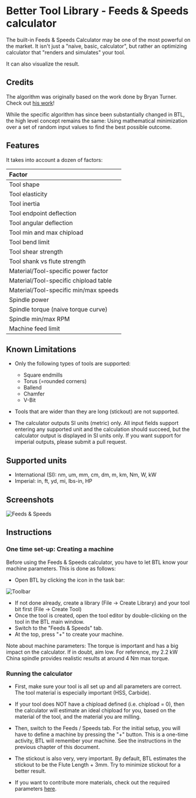 # Better Tool Library - Feeds & Speeds calculator

The built-in Feeds & Speeds Calculator may be one of the most powerful on the
market. It isn't just a "naive, basic, calculator", but rather an optimizing
calculator that "renders and simulates" your tool.

It can also visualize the result.

## Credits

The algorithm was originally based on the work done by Bryan Turner.
Check out [his work](https://github.com/brturn/feeds-and-speeds)!

While the specific algorithm has since been substantially changed in BTL, the
high level concept remains the same: Using mathematical minimization over a
set of random input values to find the best possible outcome.

## Features

It takes into account a dozen of factors:

| Factor                                     |
| :--                                        |
| Tool shape                                 |
| Tool elasticity                            |
| Tool inertia                               |
| Tool endpoint deflection                   |
| Tool angular deflection                    |
| Tool min and max chipload                  |
| Tool bend limit                            |
| Tool shear strength                        |
| Tool shank vs flute strength               |
| Material/Tool-specific power factor        |
| Material/Tool-specific chipload table      |
| Material/Tool-specific min/max speeds      |
| Spindle power                              |
| Spindle torque (naive torque curve)        |
| Spindle min/max RPM                        |
| Machine feed limit                         |


## Known Limitations

- Only the following types of tools are supported:
  - Square endmills
  - Torus (=rounded corners)
  - Ballend
  - Chamfer
  - V-Bit

- Tools that are wider than they are long (stickout) are not supported.

- The calculator outputs SI units (metric) only. All input fields support entering
  any supported unit and the calculation should succeed, but the calculator output
  is displayed in SI units only.
  If you want support for imperial outputs, please submit a pull request.


## Supported units

- International (SI): nm, um, mm, cm, dm, m, km, Nm, W, kW
- Imperial: in, ft, yd, mi, lbs-in, HP


## Screenshots

![Feeds & Speeds](../media/feeds-and-speeds.png)


## Instructions

### One time set-up: Creating a machine

Before using the Feeds & Speeds calculator, you have to let BTL know your machine parameters.
This is done as follows:

- Open BTL by clicking the icon in the task bar:

![Toolbar](../media/toolbar.png)
 
- If not done already, create a library (File -> Create Library) and your tool bit first (File -> Create Tool)
- Once the tool is created, open the tool editor by double-clicking on the tool in the BTL main window.
- Switch to the "Feeds & Speeds" tab.
- At the top, press "+" to create your machine.

Note about machine parameters: The torque is important and has a big impact on
the calculator. If in doubt, aim low. For reference, my 2.2 kW China spindle
provides realistic results at around 4 Nm max torque.


### Running the calculator

- First, make sure your tool is all set up and all parameters are correct. The tool
  material is especially important (HSS, Carbide).

- If your tool does NOT have a chipload defined (i.e. chipload = 0), then the calculator
  will estimate an ideal chipload for you, based on the material of the tool,
  and the material you are milling.

- Then, switch to the Feeds / Speeds tab. For the initial setup, you will have to
  define a machine by pressing the "+"  button. This is a one-time activity, BTL
  will remember your machine. See the instructions in the previous chapter of
  this document.

- The stickout is also very, very important. By default, BTL estimates the stickout
  to be the Flute Length + 3mm. Try to minimize stickout for a better result.

- If you want to contribute more materials, check out the required parameters
  [here](../btl/feeds/material.py).
